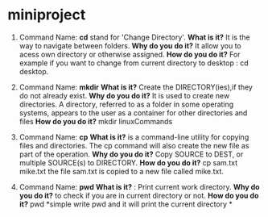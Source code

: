 # miniproject
1. Command Name: **cd** stand for  'Change Directory'. 
**What is it?** It is the way to navigate between folders. 
**Why do you do it?** It allow you to acess own directory or otherwise assigned. 
**How do you do it?** For example if you want to change from current directory to desktop : cd desktop. 

1. Command Name: **mkdir**
**What is it?** Create the DIRECTORY(ies),if they do not already exist. 
**Why do you do it?** It is used to create new directories. A directory, referred to as a folder in some operating systems, appears to the user as a container for other directories and files
**How do you do it?** mkdir linuxCommands

1. Command Name: **cp** 
  **What is it?** is a command-line utility for copying files and directories. The cp command will also create the new file as part of the operation. 
  **Why do you do it?** Copy SOURCE to DEST, or multiple SOURCE(s) to DIRECTORY.
  **How do you do it?** cp sam.txt mike.txt
   the file sam.txt is copied to a new file called mike.txt.

1. Command Name: **pwd** 
**What is it?** : Print current work directory.
**Why do you do it?** to check if you are in current directory or not.
**How do you do it?** pwd *simple write pwd and it will print the current directory *



 



